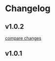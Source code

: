 # Changelog


## v1.0.2

[compare changes](https://github.com/Dyl324/dui-nuxt/compare/v1.0.1...v1.0.2)

## v1.0.1


